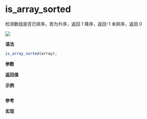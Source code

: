 # is_array_sorted

检测数组是否已排序。若为升序，返回 1 降序，返回-1 未排序，返回 0

![](https://img.shields.io/badge/-Array-blue)

**语法**

```js
is_array_sorted(array);
```

**参数**

**返回值**

**示例**

```js

```

**参考**

**实现**

<CodeSwitcher :languages="{ln:'Langnang',lo:'Lodash',un:'Underscore'}">
<template v-slot:ln>

</template>
<template v-slot:lo>

</template>
<template v-slot:un>

</template>
</CodeSwitcher>
